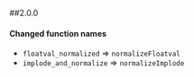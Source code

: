##2.0.0
#### Changed function names
* `floatval_normalized` => `normalizeFloatval`
* `implode_and_normalize` => `normalizeImplode`